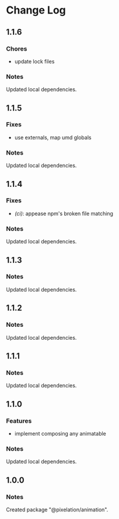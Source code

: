 # Change Log

## 1.1.6

### Chores

- update lock files

### Notes

Updated local dependencies.

## 1.1.5

### Fixes

- use externals, map umd globals

### Notes

Updated local dependencies.

## 1.1.4

### Fixes

- _(ci)_: appease npm's broken file matching

### Notes

Updated local dependencies.

## 1.1.3

### Notes

Updated local dependencies.

## 1.1.2

### Notes

Updated local dependencies.

## 1.1.1

### Notes

Updated local dependencies.

## 1.1.0

### Features

- implement composing any animatable

### Notes

Updated local dependencies.

## 1.0.0

### Notes

Created package "@pixelation/animation".

